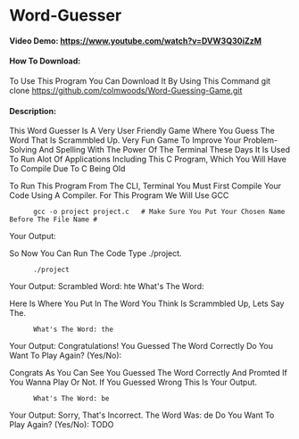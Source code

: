 # Word-Guesser
#### Video Demo:  <https://www.youtube.com/watch?v=DVW3Q30iZzM>

#### How To Download: 
To Use This Program You Can Download It By Using This Command
         git clone https://github.com/colmwoods/Word-Guessing-Game.git

#### Description:


This Word Guesser Is A Very User Friendly Game Where You Guess The Word That Is Scrammbled Up. Very Fun Game To Improve Your Problem-Solving And Spelling With The Power Of The Terminal These Days It Is Used To Run Alot Of Applications Including This C Program, Which You Will Have To Compile Due To C Being Old

To Run This Program From The CLI, Terminal You Must First Compile Your Code Using A Compiler. For This Program We Will Use GCC

          gcc -o project project.c   # Make Sure You Put Your Chosen Name Before The File Name #

Your Output:

So Now You Can Run The Code Type ./project.

          ./project

Your Output: Scrambled Word: hte What's The Word:

Here Is Where You Put In The Word You Think Is Scrammbled Up, Lets Say The.

          What's The Word: the

Your Output: Congratulations! You Guessed The Word Correctly Do You Want To Play Again? (Yes/No):

Congrats As You Can See You Guessed The Word Correctly And Promted If You Wanna Play Or Not. If You Guessed Wrong This Is Your Output.

          What's The Word: be

Your Output: Sorry, That's Incorrect. The Word Was: de Do You Want To Play Again? (Yes/No):
TODO
